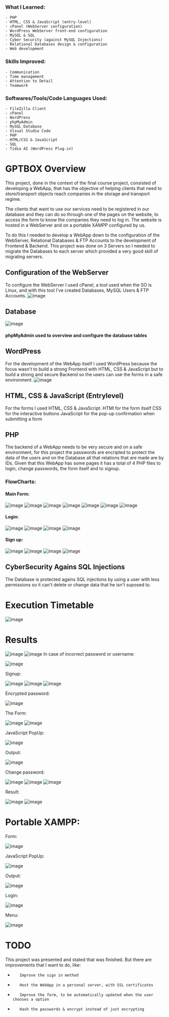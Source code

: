   ### What I Learned:
    - PHP
    - HTML, CSS & JavaScript (entry-level)
    - cPanel (WebServer configuration)
    - WordPress WebServer front-end configuration
    - MySQL & SQL
    - Cyber Security (against MySQL Injections)
    - Relational Databases design & configuration
    - Web development


  ### Skills Improved:
    - Communication 
    - Time management 
    - Attention to Detail
    - Teamwork
  

  ### Softwares/Tools/Code Languages Used:
    - FileZilla Client
    - cPanel
    - WordPress
    - phpMyAdmin
    - MySQL Database
    - Visual Studio Code
    - PHP
    - HTML/CSS & JavaScript
    - SQL
    - Tidio AI (WordPress Plug-in)


# GPTBOX Overview
This project, done in the context of the final course project, consisted of developing a WebApp, that has the objective of helping clients that need to store/transport objects reach companies in the storage and transport regime.

The clients that want to use our services need to be registered in our database and they can do so through one of the pages on the website, to access the form to know the companies they need to log in.
The website is hosted in a WebServer and on a portable XAMPP configured by us.

To do this I needed to develop a WebApp down to the configuration of the WebServer, Relational Databases & FTP Accounts to the development of Frontend & Backend.
This project was done on 3 Servers so I needed to migrate the Databases to each server which provided a very good skill of migrating servers.

## Configuration of the WebServer
To configure the WebServer I used cPanel, a tool used when the SO is Linux, and with this tool I've created Databases, MySQL Users & FTP Accounts.
![image](https://github.com/Bolofofopt/Public_Projects/assets/145719526/9ea1bdff-1f3a-4480-a781-9610cc1fcc63)

## Database
![image](https://github.com/Bolofofopt/ProjetosC/assets/145719526/c2d847f7-408e-48f3-b2b8-1be5598ab6c7)

#### phpMyAdmin used to overview and configure the database tables

## WordPress
For the development of the WebApp itself I used WordPress because the focus wasn't to build a strong Frontend with HTML, CSS & JavaScript but to build a strong and secure Backend so the users can use the forms in a safe environment.
![image](https://github.com/Bolofofopt/ProjetosC/assets/145719526/6d0b79fe-9567-4a19-9ed1-c3fe07654cad)

## HTML, CSS & JavaScript (Entrylevel)
For the forms I used HTML, CSS & JavaScript.
HTMl for the form itself
CSS for the interactive buttons
JavaScript for the pop-up confirmation when submitting a form

## PHP
The backend of a WebApp needs to be very secure and on a safe environment, for this project the passwords are encripted to protect the data of the users and on the Database all that relations that are made are by IDs.
Given that this WebApp has some pages it has a total of 4 PHP files to login, change passwords, the form itself and to signup.

### FlowCharts:
#### Main Form:
![image](https://github.com/Bolofofopt/Public_Projects/assets/145719526/c63a03de-0b6a-4a97-ba14-7f8ee8a381b1)
![image](https://github.com/Bolofofopt/Public_Projects/assets/145719526/7003fd5f-149f-43d3-8ffc-9534d621a1e5)
![image](https://github.com/Bolofofopt/Public_Projects/assets/145719526/9393446a-28da-4cfb-bd7f-69a1a509482d)
![image](https://github.com/Bolofofopt/Public_Projects/assets/145719526/5b006452-1606-417f-9c85-b5226c57dc75)
![image](https://github.com/Bolofofopt/Public_Projects/assets/145719526/ca277a4f-a99f-4481-8281-05adf573e952)
![image](https://github.com/Bolofofopt/Public_Projects/assets/145719526/5e2b937b-ef45-4e9a-a9e7-ba1e4bee3c42)
![image](https://github.com/Bolofofopt/Public_Projects/assets/145719526/45b29913-57a9-46a2-ba39-0309701b847c)



#### Login:
![image](https://github.com/Bolofofopt/Public_Projects/assets/145719526/1d593779-5560-464e-be67-0da6745a81ae)
![image](https://github.com/Bolofofopt/Public_Projects/assets/145719526/f1641ef7-991d-4e7d-bea1-684aff1c7718)
![image](https://github.com/Bolofofopt/Public_Projects/assets/145719526/52523e39-4730-4337-aba2-3a0f9706ec5f)
![image](https://github.com/Bolofofopt/Public_Projects/assets/145719526/6bbacc87-7c48-4bb5-9299-3a58849811c8)


#### Sign up:
![image](https://github.com/Bolofofopt/Public_Projects/assets/145719526/58a0c709-2393-4fe4-a2aa-6aef85b1f4d8)
![image](https://github.com/Bolofofopt/Public_Projects/assets/145719526/5898832a-6a77-49cc-9756-f449af75ca93)
![image](https://github.com/Bolofofopt/Public_Projects/assets/145719526/280e725e-b6c0-434c-91ae-9e734e7aa868)
![image](https://github.com/Bolofofopt/Public_Projects/assets/145719526/4332fb62-9b1f-401a-b7cc-1f64b8ffb5b2)


## CyberSecurity Agains SQL Injections
The Database is protected agains SQL injections by using a user with less permissions so it can't delete or change data that he isn't suposed to.



# Execution Timetable
![image](https://github.com/Bolofofopt/ProjetosC/assets/145719526/31acdb35-0887-4787-b577-01d120b45434)

# Results
![image](https://github.com/Bolofofopt/ProjetosC/assets/145719526/65a9401c-2201-4fac-8663-c59e06c11ade)
![image](https://github.com/Bolofofopt/ProjetosC/assets/145719526/7e1697fe-ef76-4398-b343-684e5cf2db58)
In case of incorrect password or username:


![image](https://github.com/Bolofofopt/ProjetosC/assets/145719526/f05208f3-52f2-402b-8947-a9819bcebfb6)


Signup:

![image](https://github.com/Bolofofopt/ProjetosC/assets/145719526/a685dec2-20b1-41ea-8548-cc350a8ddf2f)
![image](https://github.com/Bolofofopt/ProjetosC/assets/145719526/0cf392ec-d678-48cf-8473-2c8c1cd9c939)
![image](https://github.com/Bolofofopt/ProjetosC/assets/145719526/67f969dc-5a5d-4b3c-9baa-ce60ca5581b2)


Encrypted password:

![image](https://github.com/Bolofofopt/ProjetosC/assets/145719526/68727ef7-d90c-4d42-abba-f1d7c593be07)

The Form:

![image](https://github.com/Bolofofopt/ProjetosC/assets/145719526/298f9fa2-9520-4542-b16f-3aaf33b58dd4)
![image](https://github.com/Bolofofopt/ProjetosC/assets/145719526/8e00d6a9-46cf-4910-a01b-2f782a7d0995)

JavaScript PopUp:

![image](https://github.com/Bolofofopt/ProjetosC/assets/145719526/34507119-6454-478d-b77b-7713a59109b6)

Output:

![image](https://github.com/Bolofofopt/ProjetosC/assets/145719526/c4621798-941e-4540-93fd-5a1ced419156)

Change password:

![image](https://github.com/Bolofofopt/ProjetosC/assets/145719526/6e699d3e-505f-435a-9d3d-fd6528264803)
![image](https://github.com/Bolofofopt/ProjetosC/assets/145719526/b0505e2b-453d-4b9d-913d-4fb03abc24f8)
![image](https://github.com/Bolofofopt/ProjetosC/assets/145719526/cd36f37f-2e73-4ef9-ac6d-9b6ba0f9c046)

Result:

![image](https://github.com/Bolofofopt/ProjetosC/assets/145719526/c7dee0f6-55fa-42ee-8b30-1ab9e7b673d7)
![image](https://github.com/Bolofofopt/ProjetosC/assets/145719526/a8dcc330-97b4-4031-80c3-ae6fa9d9d122)


# Portable XAMPP:
Form:

![image](https://github.com/Bolofofopt/ProjetosC/assets/145719526/92df492f-748e-4474-87ec-13e7c454eca0)

JavaScript PopUp:

![image](https://github.com/Bolofofopt/ProjetosC/assets/145719526/b13e2cc2-d863-4c38-b54e-fe90a74cda3c)

Output:

![image](https://github.com/Bolofofopt/ProjetosC/assets/145719526/f907e947-76bc-42ee-93bb-8a1194327f43)

Login:

![image](https://github.com/Bolofofopt/ProjetosC/assets/145719526/73e17c95-a11a-47a6-9c6b-545de944fe05)

Menu:

![image](https://github.com/Bolofofopt/ProjetosC/assets/145719526/d0ca304c-3573-4632-b824-e1b7ee7d9bd7)

# TODO
This project was presented and stated that was finished. But there are improvements that I want to do, like:
-        Improve the sign in method
-        Host the WebApp in a personal server, with SSL certificates
-        Improve the form, to be automatically updated when the user chooses a option
-        Hash the passwords & encrypt instead of just encrypting

